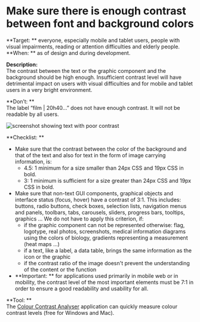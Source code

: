# Make sure there is enough contrast between font and background colors

<script>$(document).ready(function () {
    setBreadcrumb([
        {"label":"WCAG criteria by project phase - Design", "url": "./incontournables.html"},
        {"label":"Make sure there is enough contrast between front and background colors"}
    ]);
});</script>

<span data-menuitem="incontournables"></span>
**Target: ** everyone, especially mobile and tablet users, people with visual impairments, reading or attention difficulties and elderly people.   
**When: ** as of design and during development.

**Description:**  
The contrast between the text or the graphic component and the background should be high enough.
Insufficient contrast level will have detrimental impact on users with visual difficulties and for mobile and tablet users in a very bright environment.
    
**Don’t: **  
The label “film | 20h40…” does not have enough contrast. It will not be readable by all users.  

![screenshot showing text with poor contrast](images/contraste.png)

**Checklist: **


- Make sure that the contrast between the color of the background and that of the text and also for text in the form of image carrying information, is:
   - 4.5: 1 minimum for a size smaller than 24px <abbr>CSS </abbr> and 19px <abbr>CSS </abbr> in bold.
   - 3: 1 minimum is sufficient for a size greater than 24px <abbr>CSS </abbr> and 19px <abbr>CSS </abbr> in bold.
- Make sure that non-text GUI components, graphical objects and interface status (focus, hover) have a contrast of 3:1. This includes: buttons, radio buttons, check boxes, selection lists, navigation menus and panels, toolbars, tabs, carousels, sliders, progress bars, tooltips, graphics … We do not have to apply this criterion, if:
   - if the graphic component can not be represented otherwise: flag, logotype, real photos, screenshots, medical information diagrams using the colors of biology, gradients representing a measurement (heat maps …)
   - if a text, like a label, a data table, brings the same information as the icon or the graphic
   - if the contrast ratio of the image doesn't prevent the understanding of the content or the function
- **Important: ** for applications used primarily in mobile web or in mobility, the contrast level of the most important elements must be 7:1 in order to ensure a good readability and usability for all.


**Tool: **  
The [Colour Contrast Analyser](http://www.paciellogroup.com/resources/contrastanalyser/) application can quickly measure colour contrast levels (free for Windows and Mac).  
 
<!--  This file is part of a11y-guidelines | Our vision of mobile & web accessibility guidelines and best practices, with valid/invalid examples.
 Copyright (C) 2016  Orange SA
 See the Creative Commons Legal Code Attribution-ShareAlike 3.0 Unported License for more details (LICENSE file). -->